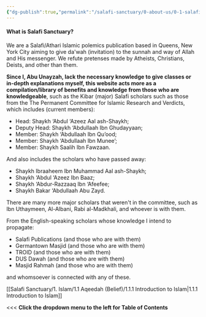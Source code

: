 ```yaml
---
{"dg-publish":true,"permalink":"/salafi-sanctuary/0-about-us/0-1-salafi-sanctuary/","tags":["gardenEntry"],"created":"2024-12-22T22:39:18.531-05:00","updated":"2024-12-23T15:18:36.962-05:00"}
---
```


#### **What is Salafi Sanctuary?**

We are a Salafi/Athari Islamic polemics publication based in Queens, New York City aiming to give da'wah (invitation) to the sunnah and way of Allah and His messenger. We refute pretenses made by Atheists, Christians, Deists, and other than them.

**Since I, Abu Unayzah, lack the necessary knowledge to give classes or in-depth explanations myself, this website acts more as a compilation/library of benefits and knowledge from those who are knowledgeable**, such as the Kibar (major) Salafi scholars such as those from the The Permanent Committee for Islamic Research and Verdicts, which includes (current members):

- Head: Shaykh ‘Abdul ‘Azeez Aal ash-Shaykh;
- Deputy Head: Shaykh ‘Abdullaah Ibn Ghudayyaan;
- Member: Shaykh ‘Abdullaah Ibn Qu’ood;
- Member: Shaykh ‘Abdullaah Ibn Munee’;
- Member: Shaykh Saalih Ibn Fawzaan.

And also includes the scholars who have passed away: 

- Shaykh Ibraaheem Ibn Muhammad Aal ash-Shaykh;
- Shaykh ‘Abdul ‘Azeez Ibn Baaz;
- Shaykh ‘Abdur-Razzaaq Ibn ‘Afeefee;
- Shaykh Bakar ‘Abdullaah Abu Zayd.

There are many more major scholars that weren't in the committee, such as Ibn Uthaymeen, Al-Albani, Rabi al-Madkhali, and whoever is with them.

From the English-speaking scholars whose knowledge I intend to propagate:

- Salafi Publications (and those who are with them)
- Germantown Masjid (and those who are with them)
- TROID (and those who are with them)
- DUS Dawah (and those who are with them)
- Masjid Rahmah (and those who are with them)

and whomsoever is connected with any of these.


[[Salafi Sanctuary/1. Islam/1.1 Aqeedah (Belief)/1.1.1 Introduction to Islam\|1.1.1 Introduction to Islam]]

<<< **Click the dropdown menu to the left for Table of Contents**